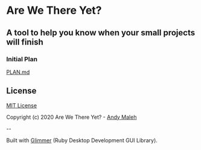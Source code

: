 # Are We There Yet?
## A tool to help you know when your small projects will finish

### Initial Plan

[PLAN.md](PLAN.md)

## License

[MIT License](LICENSE.txt)

Copyright (c) 2020 Are We There Yet? - [Andy Maleh](https://github.com/AndyObtiva)

--

Built with [Glimmer](https://github.com/AndyObtiva/glimmer) (Ruby Desktop Development GUI Library).

